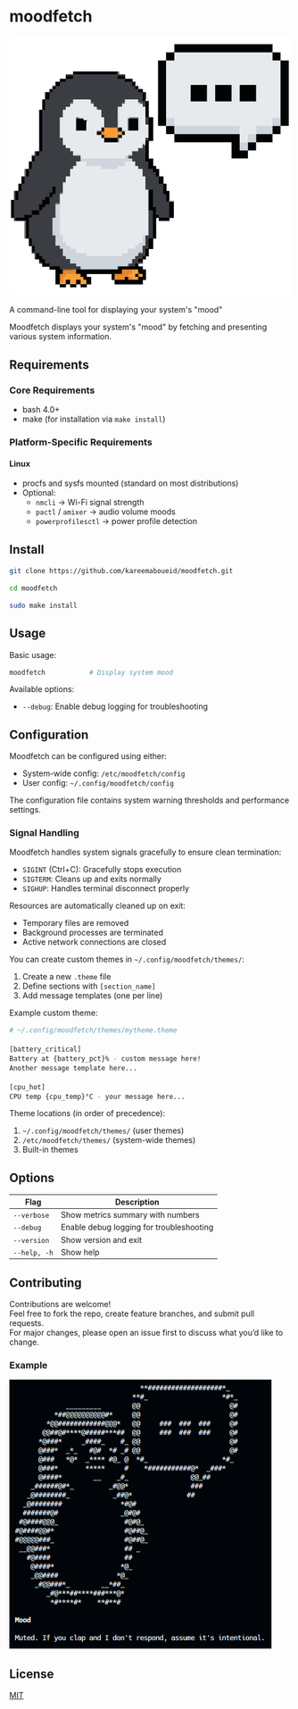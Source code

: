 # moodfetch

![Moodfetch Logo](https://raw.githubusercontent.com/kareemaboueid/moodfetch/refs/heads/main/logo/moodfetch.png)

A command-line tool for displaying your system's "mood"

Moodfetch displays your system's "mood" by fetching and presenting various system information.

## Requirements

### Core Requirements

- bash 4.0+
- make (for installation via `make install`)

### Platform-Specific Requirements

#### Linux

- procfs and sysfs mounted (standard on most distributions)
- Optional:
  - `nmcli` → Wi-Fi signal strength
  - `pactl` / `amixer` → audio volume moods
  - `powerprofilesctl` → power profile detection

## Install

```bash
git clone https://github.com/kareemaboueid/moodfetch.git
```

```bash
cd moodfetch
```

```bash
sudo make install
```

## Usage

Basic usage:

```bash
moodfetch           # Display system mood
```

Available options:

- `--debug`: Enable debug logging for troubleshooting

## Configuration

Moodfetch can be configured using either:

- System-wide config: `/etc/moodfetch/config`
- User config: `~/.config/moodfetch/config`

The configuration file contains system warning thresholds and performance settings.

### Signal Handling

Moodfetch handles system signals gracefully to ensure clean termination:

- `SIGINT` (Ctrl+C): Gracefully stops execution
- `SIGTERM`: Cleans up and exits normally
- `SIGHUP`: Handles terminal disconnect properly

Resources are automatically cleaned up on exit:

- Temporary files are removed
- Background processes are terminated
- Active network connections are closed

You can create custom themes in `~/.config/moodfetch/themes/`:

1. Create a new `.theme` file
2. Define sections with `[section_name]`
3. Add message templates (one per line)

Example custom theme:

```bash
# ~/.config/moodfetch/themes/mytheme.theme

[battery_critical]
Battery at {battery_pct}% - custom message here!
Another message template here...

[cpu_hot]
CPU temp {cpu_temp}°C - your message here...
```

Theme locations (in order of precedence):

1. `~/.config/moodfetch/themes/` (user themes)
2. `/etc/moodfetch/themes/` (system-wide themes)
3. Built-in themes

## Options

| Flag             | Description                                  |
|------------------|----------------------------------------------|
| `--verbose`      | Show metrics summary with numbers            |
| `--debug`        | Enable debug logging for troubleshooting     |
| `--version`      | Show version and exit                        |
| `--help, -h`     | Show help                                    |

## Contributing

Contributions are welcome!  
Feel free to fork the repo, create feature branches, and submit pull requests.  
For major changes, please open an issue first to discuss what you’d like to change.

### Example

![Moodfetch Screenshot](https://raw.githubusercontent.com/kareemaboueid/moodfetch/refs/heads/main/moodfetch-screenshot1.png)

## License

[MIT](./LICENSE)
